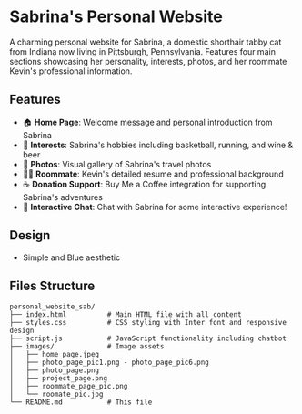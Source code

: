 # Sabrina's Personal Website

A charming personal website for Sabrina, a domestic shorthair tabby cat from Indiana now living in Pittsburgh, Pennsylvania. Features four main sections showcasing her personality, interests, photos, and her roommate Kevin's professional information.

## Features

- 🏠 **Home Page**: Welcome message and personal introduction from Sabrina
- 🎯 **Interests**: Sabrina's hobbies including basketball, running, and wine & beer
- 📸 **Photos**: Visual gallery of Sabrina's travel photos
- 👨‍💻 **Roommate**: Kevin's detailed resume and professional background
- ☕ **Donation Support**: Buy Me a Coffee integration for supporting Sabrina's adventures
- 🤖 **Interactive Chat**: Chat with Sabrina for some interactive experience!

## Design

- Simple and Blue aesthetic

## Files Structure

```
personal_website_sab/
├── index.html          # Main HTML file with all content
├── styles.css          # CSS styling with Inter font and responsive design
├── script.js           # JavaScript functionality including chatbot
├── images/             # Image assets
│   ├── home_page.jpeg
│   ├── photo_page_pic1.png - photo_page_pic6.png
│   ├── photo_page.png
│   ├── project_page.png
│   ├── roommate_page_pic.png
│   └── roomate_pic.jpg
└── README.md           # This file
```
